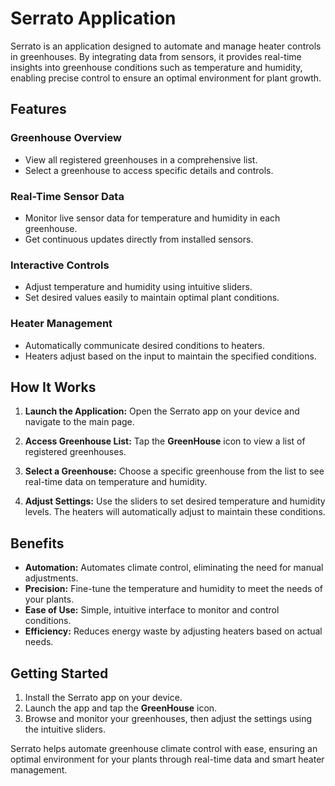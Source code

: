 # Serrato Application

Serrato is an application designed to automate and manage heater controls in greenhouses. By integrating data from sensors, it provides real-time insights into greenhouse conditions such as temperature and humidity, enabling precise control to ensure an optimal environment for plant growth.

## Features

### Greenhouse Overview
- View all registered greenhouses in a comprehensive list.
- Select a greenhouse to access specific details and controls.

### Real-Time Sensor Data
- Monitor live sensor data for temperature and humidity in each greenhouse.
- Get continuous updates directly from installed sensors.

### Interactive Controls
- Adjust temperature and humidity using intuitive sliders.
- Set desired values easily to maintain optimal plant conditions.

### Heater Management
- Automatically communicate desired conditions to heaters.
- Heaters adjust based on the input to maintain the specified conditions.

## How It Works

1. **Launch the Application:**
   Open the Serrato app on your device and navigate to the main page.

2. **Access Greenhouse List:**
   Tap the **GreenHouse** icon to view a list of registered greenhouses.

3. **Select a Greenhouse:**
   Choose a specific greenhouse from the list to see real-time data on temperature and humidity.

4. **Adjust Settings:**
   Use the sliders to set desired temperature and humidity levels. 
   The heaters will automatically adjust to maintain these conditions.

## Benefits

- **Automation:** Automates climate control, eliminating the need for manual adjustments.
- **Precision:** Fine-tune the temperature and humidity to meet the needs of your plants.
- **Ease of Use:** Simple, intuitive interface to monitor and control conditions.
- **Efficiency:** Reduces energy waste by adjusting heaters based on actual needs.

## Getting Started

1. Install the Serrato app on your device.
2. Launch the app and tap the **GreenHouse** icon.
3. Browse and monitor your greenhouses, then adjust the settings using the intuitive sliders.

Serrato helps automate greenhouse climate control with ease, ensuring an optimal environment for your plants through real-time data and smart heater management.
